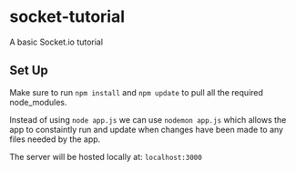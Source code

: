 # socket-tutorial
A basic Socket.io tutorial

## Set Up
Make sure to run `npm install` and `npm update` to pull all the required node_modules.

Instead of using `node app.js` we can use `nodemon app.js` which allows the app to constaintly run and update when changes have been made to any files needed by the app.

The server will be hosted locally at: `localhost:3000`
